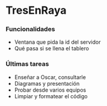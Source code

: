 # TresEnRaya
### Funcionalidades
- Ventana que pida la id del servidor
- Qué pasa si se llena el tablero
### Últimas tareas
- Enseñar a Oscar, consultarle
- Diagramas y presentación
- Probar desde varios equipos 
- Limpiar y formatear el código